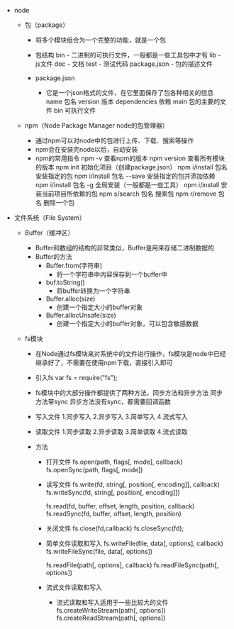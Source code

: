 - node
	- 包（package）
		- 将多个模块组合为一个完整的功能，就是一个包
		- 包结构
			bin
				- 二进制的可执行文件，一般都是一些工具包中才有
			lib
				- js文件
			doc
				- 文档
			test
				- 测试代码
			package.json
				- 包的描述文件

		- package.json
			- 它是一个json格式的文件，在它里面保存了包各种相关的信息
				name 包名
				version 版本
				dependencies 依赖
				main 包的主要的文件
				bin 可执行文件

	- npm（Node Package Manager node的包管理器）
		- 通过npm可以对node中的包进行上传、下载、搜索等操作
		- npm会在安装完node以后，自动安装
		- npm的常用指令
			npm -v 查看npm的版本
			npm version 查看所有模块的版本
			npm init 初始化项目（创建package.json）
			npm i/install 包名 安装指定的包
			npm i/install 包名 --save 安装指定的包并添加依赖
			npm i/install 包名 -g 全局安装（一般都是一些工具）
			npm i/install 安装当前项目所依赖的包
			npm s/search 包名 搜索包
			npm r/remove 包名 删除一个包

- 文件系统（File System）
	- Buffer（缓冲区）
		- Buffer和数组的结构的非常类似，Buffer是用来存储二进制数据的
		- Buffer的方法
			- Buffer.from(字符串)
				- 将一个字符串中内容保存到一个buffer中
			- buf.toString()
				- 将buffer转换为一个字符串
			- Buffer.alloc(size)
				- 创建一个指定大小的buffer对象
			- Buffer.allocUnsafe(size)
				- 创建一个指定大小的buffer对象，可以包含敏感数据


	- fs模块
		- 在Node通过fs模块来对系统中的文件进行操作，fs模块是node中已经继承好了，不需要在使用npm下载，直接引入即可
		- 引入fs
			var fs = require("fs");
		- fs模块中的大部分操作都提供了两种方法，同步方法和异步方法
			同步方法带sync
			异步方法没有sync，都需要回调函数

		- 写入文件
			1.同步写入
			2.异步写入
			3.简单写入
			4.流式写入

		- 读取文件
			1.同步读取
			2.异步读取
			3.简单读取
			4.流式读取

		- 方法
			- 打开文件
				fs.open(path, flags[, mode], callback)
				fs.openSync(path, flags[, mode])

			- 读写文件
				fs.write(fd, string[, position[, encoding]], callback)
				fs.writeSync(fd, string[, position[, encoding]])

				fs.read(fd, buffer, offset, length, position, callback)
				fs.readSync(fd, buffer, offset, length, position)

			- 关闭文件
				fs.close(fd,callback)
				fs.closeSync(fd);

			- 简单文件读取和写入
				fs.writeFile(file, data[, options], callback)
				fs.writeFileSync(file, data[, options])

				fs.readFile(path[, options], callback)
				fs.readFileSync(path[, options])


			- 流式文件读取和写入
				- 流式读取和写入适用于一些比较大的文件
					fs.createWriteStream(path[, options])
					fs.createReadStream(path[, options])